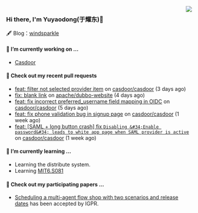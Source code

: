<img align="right" src="https://github-readme-stats.vercel.app/api?username=leo220yuyaodog&show_icons=true&icon_color=805AD5&text_color=718096&bg_color=ffffff&hide_title=true" />

### Hi there, I'm Yuyaodong(于耀东)👋
🖋 Blog：[windsparkle](https://blog.windsparkle.top)
#### 🔭 I’m currently working on ...
- [Casdoor](https://github.com/casdoor)

#### 🔨 Check out my recent pull requests

- [feat: filter not selected provider item](https://github.com/casdoor/casdoor/pull/1701) on [casdoor/casdoor](https://github.com/casdoor/casdoor) (3 days ago)
- [fix: blank link](https://github.com/apache/dubbo-website/pull/2476) on [apache/dubbo-website](https://github.com/apache/dubbo-website) (4 days ago)
- [feat: fix incorrect preferred_username field mapping in OIDC](https://github.com/casdoor/casdoor/pull/1697) on [casdoor/casdoor](https://github.com/casdoor/casdoor) (5 days ago)
- [feat: fix phone validation bug in signup page](https://github.com/casdoor/casdoor/pull/1693) on [casdoor/casdoor](https://github.com/casdoor/casdoor) (1 week ago)
- [feat: [SAML &#43; long button crash] fix `Disabling &#34;Enable password&#34; leads to white app page when SAML provider is active`](https://github.com/casdoor/casdoor/pull/1691) on [casdoor/casdoor](https://github.com/casdoor/casdoor) (1 week ago)

#### 🌱 I’m currently learning ...
- Learning the distribute system.
- Learning [MIT6.S081](https://pdos.csail.mit.edu/6.828/2021/schedule.html)

#### 📜 Check out my participating papers ...
- [Scheduling a multi-agent flow shop with two scenarios and release dates](https://www.tandfonline.com/doi/full/10.1080/00207543.2023.2188646) has been accepted by IGPR.

